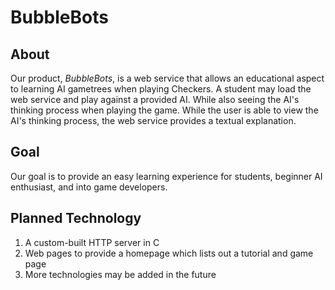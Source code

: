 # BubbleBots

## About
Our product, _BubbleBots_, is a web service that allows an educational aspect to learning AI gametrees when playing Checkers. A student may load the web service and play against a provided AI. While also seeing the AI's thinking process when playing the game. While the user is able to view the AI's thinking process, the web service provides a textual explanation.

## Goal
Our goal is to provide an easy learning experience for students, beginner AI enthusiast, and into game developers.

## Planned Technology
1. A custom-built HTTP server in C
2. Web pages to provide a homepage which lists out a tutorial and game page
3. More technologies may be added in the future
